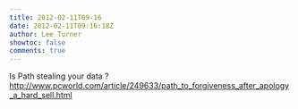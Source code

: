 ```yaml
---
title: 2012-02-11T09-16
date: 2012-02-11T09:16:18Z
author: Lee Turner
showtoc: false
comments: true
---
```


Is Path stealing your data ? http://www.pcworld.com/article/249633/path_to_forgiveness_after_apology_a_hard_sell.html

